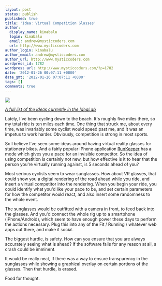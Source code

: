 ```yaml
---
layout: post
status: publish
published: true
title: 'Idea: Virtual Competition Glasses'
author:
  display_name: kinabalu
  login: kinabalu
  email: andrew@mysticcoders.com
  url: http://www.mysticcoders.com
author_login: kinabalu
author_email: andrew@mysticcoders.com
author_url: http://www.mysticcoders.com
wordpress_id: 1782
wordpress_url: http://www.mysticcoders.com/?p=1782
date: '2012-01-26 00:07:11 +0000'
date_gmt: '2012-01-26 07:07:11 +0000'
tags: []
comments: true
---
```

<img src="http://farm1.staticflickr.com/146/388116980_c7285712a8.jpg" border="0" />

<a href="http://www.mysticcoders.com/idea-lab/"><em>A full list of the ideas currently in the IdeaLab</em></a>

Lately, I've been cycling down to the beach.  It's roughly five miles there, so my total ride is ten miles each time.  One thing that struck me, about every time, was invariably some cyclist would speed past me, and it was an impetus to work harder.  Obviously, competition is strong in most sports.  

So I believe I've seen some ideas around having virtual reality glasses for stationery bikes.  And a fairly popular iPhone application <a href="http://runkeeper.com/running-app">RunKeeper</a> has a mode which gives you a pace for an invisible competitor.  So the idea of using competition is certainly not new, but how effective is it to hear that the person you're virtually running against, is 5 seconds ahead of you?

Most serious cyclists seem to wear sunglasses.  How about VR glasses, that could show you a digital rendering of the road ahead while you ride, and insert a virtual competitor into the rendering.  When you begin your ride, you could identify what you'd like your pace to be, and set certain parameters for how the competitor would react, and also insert some randomness to the whole event.

The sunglasses would be outfitted with a camera in front, to feed back into the glasses.  And you'd connect the whole rig up to a smartphone (iPhone/Android), which seem to have enough power these days to perform the actions necessary.  Plug this into any of the Fit / Running / whatever web apps out there, and make it social.

The biggest hurdle, is safety.  How can you ensure that you are always accurately seeing what is ahead?  If the software fails for any reason at all, a crash could be imminent.

It would be really neat, if there was a way to ensure transparency in the sunglasses while showing a graphical overlay on certain portions of the glasses.  Then that hurdle, is erased.

Food for thought.

